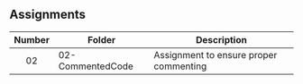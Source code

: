 ## Assignments

| Number | Folder | Description |
| :----: | ------ | ----------- |
|02|02-CommentedCode|Assignment to ensure proper commenting|
